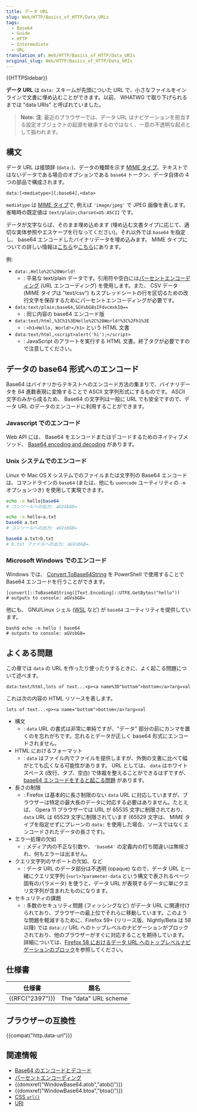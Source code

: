 ```yaml
---
title: データ URL
slug: Web/HTTP/Basics_of_HTTP/Data_URLs
tags:
  - Base64
  - Guide
  - HTTP
  - Intermediate
  - URL
translation_of: Web/HTTP/Basics_of_HTTP/Data_URIs
original_slug: Web/HTTP/Basics_of_HTTP/Data_URIs
---
```

{{HTTPSidebar}}

**データ URL** は `data:` スキームが先頭についた URL で、小さなファイルをインラインで文書に埋め込むことができます。以前、 WHATWG で取り下げられるまでは "data URIs" と呼ばれていました。

> **Note:** **注**: 最近のブラウザーでは、データ URL はナビゲーションを担当する設定オブジェクトの起源を継承するのではなく、一意の不透明な起点として扱われます。

## 構文

データ URL は接頭辞 (`data:`)、データの種類を示す [MIME タイプ](/ja/docs/Web/HTTP/Basics_of_HTTP/MIME_types)、テキストではないデータである場合のオプションである `base64` トークン、データ自体の 4 つの部品で構成されます。

```
data:[<mediatype>][;base64],<data>
```

`mediatype` は [MIME タイプ](/ja/docs/Web/HTTP/Basics_of_HTTP/MIME_types)で, 例えば `'image/jpeg'` で JPEG 画像を表します。省略時の既定値は `text/plain;charset=US-ASCII` です。

データが文字ならば、そのまま埋め込めます (埋め込む文書タイプに応じて、適切な実体参照やエスケープを行なってください)。それ以外では `base64` を指定し、 base64 エンコードしたバイナリデータを埋め込みます。 MIME タイプについての詳しい情報は[こちら](/ja/docs/Web/HTTP/Basics_of_HTTP/MIME_types)や[こちら](/ja/docs/Web/HTTP/Basics_of_HTTP/MIME_types/Complete_list_of_MIME_types)にあります。

例:

- `data:,Hello%2C%20World!`
  - : 平易な text/plain データです。引用符や空白には[パーセントエンコーディング](/ja/docs/Glossary/percent-encoding) (URL エンコーディング) を使用します。また、 CSV データ (MIME タイプは "text/csv") もスプレッドシートの行を区切るための改行文字を保存するためにパーセントエンコーディングが必要です。
- `data:text/plain;base64,SGVsbG8sIFdvcmxkIQ==`
  - : 同じ内容の base64 エンコード版
- `data:text/html,%3Ch1%3EHello%2C%20World!%3C%2Fh1%3E`
  - : `<h1>Hello, World!</h1>` という HTML 文書
- `data:text/html,<script>alert('hi');</script>`
  - : JavaScript のアラートを実行する HTML 文書。終了タグが必要ですので注意してください。

## データの base64 形式へのエンコード

Base64 はバイナリからテキストへのエンコード方法の集まりで、バイナリデータを 64 進数表現に変換することで ASCII 文字列形式にするものです。 ASCII 文字のみから成るため、 Base64 の文字列は一般に URL でも安全ですので、データ URL のデータのエンコードに利用することができます。

### Javascript でのエンコード

Web API には、 Base64 をエンコードまたはデコードするためのネイティブメソッド、 [Base64 encoding and decoding](/ja/docs/Web/API/WindowBase64/Base64_encoding_and_decoding) があります。

### Unix システムでのエンコード

Linux や Mac OS X システムでのファイルまたは文字列の Base64 エンコードは、コマンドラインの `base64` (または、他にも `uuencode` ユーティリティの `-m` オプションつき) を使用して実現できます。

```bash
echo -n hello|base64
# コンソールへの出力: aGVsbG8=

echo -n hello>a.txt
base64 a.txt
# コンソールへの出力: aGVsbG8=

base64 a.txt>b.txt
# b.txt ファイルへの出力: aGVsbG8=
```

### Microsoft Windows でのエンコード

Windows では、 [Convert.ToBase64String](https://docs.microsoft.com/ja-jp/dotnet/api/system.convert.tobase64string?view=net-5.0) を PowerShell で使用することで Base64 エンコードを行うことができます。

```
[convert]::ToBase64String([Text.Encoding]::UTF8.GetBytes("hello"))
# outputs to console: aGVsbG8=
```

他にも、 GNU/Linux シェル ([WSL](https://ja.wikipedia.org/wiki/Windows_Subsystem_for_Linux) など) が `base64` ユーティリティを提供しています。

```
bash$ echo -n hello | base64
# outputs to console: aGVsbG8=
```

## よくある問題

この章では `data` の URL を作ったり使ったりするときに、よく起こる問題について述べます。

```
data:text/html,lots of text...<p><a name%3D"bottom">bottom</a>?arg=val
```

これは次の内容の HTML リソースを表します。

```
lots of text...<p><a name="bottom">bottom</a>?arg=val
```

- 構文
  - : `data` URL の書式は非常に単純ですが、"データ" 部分の前にカンマを置くのを忘れがちです。忘れるとデータが正しく base64 形式にエンコードされません。
- HTML におけるフォーマット
  - : `data` はファイル内でファイルを提供しますが、外側の文書に比べて幅がとても広くなる可能性があります。 URL としては、 `data` はホワイトスペース (改行、タブ、空白) で体裁を整えることができるはずですが、 [base64 エンコードをすると起こる問題](http://bugzilla.mozilla.org/show_bug.cgi?id=73026#c12) があります。
- 長さの制限
  - : Firefox は基本的に長さ制限のない `data` URL に対応していますが、ブラウザーは特定の最大長のデータに対応する必要はありません。たとえば、 Opera 11 ブラウザーでは URL が 65535 文字に制限されており、 `data` URL は 65529 文字に制限されています (65529 文字は、 MIME タイプを指定せずにプレーンの `data:` を使用した場合、ソースではなくエンコードされたデータの長さです)。
- エラー処理の欠如
  - : メディア内の不正な引数や、 `'base64'` の定義内の打ち間違いは無視され、何もエラーは出ません。
- クエリ文字列のサポートの欠如、など
  - : データ URL のデータ部分は不透明 (opaque) なので、データ URL と一緒にクエリ文字列 (`<url>?parameter-data` という構文で表されるページ固有のパラメータ) を使うと、データ URL が表現するデータに単にクエリ文字列が含まれたものになります。
- セキュリティの課題
  - : 多数のセキュリティ問題 (フィッシングなど) がデータ URL に関連付けられており、ブラウザーの最上位でそれらに移動しています。このような問題を軽減するために、Firefox 59+ (リリース版、Nightly/Beta は 58 以降) では `data://` URL へのトップレベルのナビゲーションがブロックされており、他のブラウザーがすぐに対応することを期待しています。詳細については、[Firefox 58 におけるデータ URL へのトップレベルナビゲーションのブロック](https://blog.mozilla.org/security/2017/11/27/blocking-top-level-navigations-data-urls-firefox-58/)を参照してください。

## 仕様書

| 仕様書               | 題名                  |
| -------------------- | --------------------- |
| {{RFC("2397")}} | The "data" URL scheme |

## ブラウザーの互換性

{{compat("http.data-url")}}

## 関連情報

- [Base64 のエンコードとデコード](/ja/docs/Web/API/WindowBase64/Base64_encoding_and_decoding)
- [パーセントエンコーディング](/ja/docs/Glossary/percent-encoding)
- {{domxref("WindowBase64.atob","atob()")}}
- {{domxref("WindowBase64.btoa","btoa()")}}
- [CSS `url()`](/ja/docs/Web/CSS/uri)
- [URI](/ja/docs/Glossary/URI)
